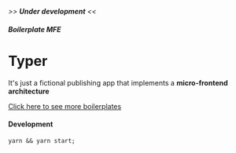 _>> **Under development** <<_

##### Boilerplate MFE

# Typer

It's just a fictional publishing app that implements a **micro-frontend architecture**

[Click here to see more boilerplates](https://github.com/cicerohen/boilerplates)

#### Development

```
yarn && yarn start;
```
